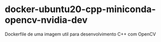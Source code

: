 # docker-ubuntu20-cpp-miniconda-opencv-nvidia-dev
Dockerfile de uma imagem util para desenvolvimento C++ com OpenCV
